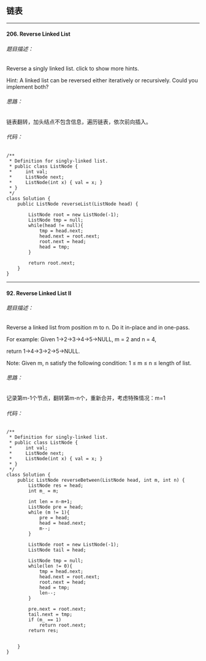 ## 链表

---

#### 206. Reverse Linked List

###### 题目描述：

Reverse a singly linked list.
click to show more hints.

Hint:
A linked list can be reversed either iteratively or recursively. Could you implement both?

###### 思路：
  链表翻转，加头结点不包含信息，遍历链表，依次前向插入。

###### 代码：

```
/**
 * Definition for singly-linked list.
 * public class ListNode {
 *     int val;
 *     ListNode next;
 *     ListNode(int x) { val = x; }
 * }
 */
class Solution {
    public ListNode reverseList(ListNode head) {
        
        ListNode root = new ListNode(-1);
        ListNode tmp = null;
        while(head != null){
            tmp = head.next;
            head.next = root.next;
            root.next = head;
            head = tmp;
        }
        
        return root.next;
    }
}
```

---
#### 92. Reverse Linked List II

###### 题目描述：
Reverse a linked list from position m to n. Do it in-place and in one-pass.

For example:
Given 1->2->3->4->5->NULL, m = 2 and n = 4,

return 1->4->3->2->5->NULL.

Note:
Given m, n satisfy the following condition:
1 ≤ m ≤ n ≤ length of list.

###### 思路：
  记录第m-1个节点，翻转第m-n个，重新合并，考虑特殊情况：m=1

###### 代码：
```
/**
 * Definition for singly-linked list.
 * public class ListNode {
 *     int val;
 *     ListNode next;
 *     ListNode(int x) { val = x; }
 * }
 */
class Solution {
    public ListNode reverseBetween(ListNode head, int m, int n) {
        ListNode res = head;
        int m_ = m;

        int len = n-m+1;
        ListNode pre = head;
        while (m != 1){
            pre = head;
            head = head.next;
            m--;
        }
        
        ListNode root = new ListNode(-1);
        ListNode tail = head;
        
        ListNode tmp = null;
        while(len != 0){
            tmp = head.next;
            head.next = root.next;
            root.next = head;
            head = tmp;
            len--;
        }
        
        pre.next = root.next;
        tail.next = tmp;
        if (m_ == 1)
            return root.next;
        return res;
        
        
    }
}
```
